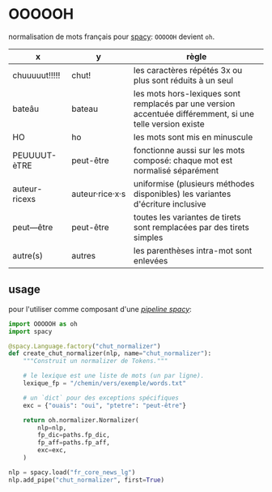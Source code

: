 OOOOOH
======

normalisation de mots français pour [spacy](https://spacy.io/): `OOOOOH` devient `oh`.

|x|y|règle|
|--|--|--|
|chuuuuut!!!!!|chut!|les caractères répétés 3x ou plus sont réduits à un seul|
|bateâu|bateau|les mots hors-lexiques sont remplacés par une version accentuée différemment, si une telle version existe|
|HO|ho|les mots sont mis en minuscule|
|PEUUUUT-èTRE|peut-être|fonctionne aussi sur les mots composé: chaque mot est normalisé séparément|
|auteur-ricexs|auteur·rice·x·s|uniformise (plusieurs méthodes disponibles) les variantes d'écriture inclusive|
|peut—être|peut-être|toutes les variantes de tirets sont remplacées par des tirets simples|
|autre(s)|autres|les parenthèses intra-mot sont enlevées|

usage
-----

pour l'utiliser comme composant d'une [_pipeline spacy_](https://spacy.io/usage/processing-pipelines):

```python
import OOOOOH as oh
import spacy

@spacy.Language.factory("chut_normalizer")
def create_chut_normalizer(nlp, name="chut_normalizer"):
    """Construit un normalizer de Tokens."""

    # le lexique est une liste de mots (un par ligne).
    lexique_fp = "/chemin/vers/exemple/words.txt"

    # un `dict` pour des exceptions spécifiques
    exc = {"ouais": "oui", "ptetre": "peut-être"}

    return oh.normalizer.Normalizer(
        nlp=nlp,
        fp_dic=paths.fp_dic,
        fp_aff=paths.fp_aff,
        exc=exc,
    )

nlp = spacy.load("fr_core_news_lg")
nlp.add_pipe("chut_normalizer", first=True)
```

